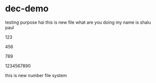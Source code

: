 # dec-demo
testing purpose
hai this is new file 
what are you doing
my name is shalu paul




123



456



789



1234567890

this is new number file system



